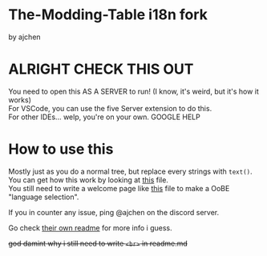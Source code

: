 # The-Modding-Table i18n fork
by ajchen

# ALRIGHT CHECK THIS OUT
You need to open this AS A SERVER to run! (I know, it's weird, but it's how it works)<br>
For VSCode, you can use the five Server extension to do this.<br>
For other IDEs... welp, you're on your own. GOOGLE HELP

# How to use this
Mostly just as you do a normal tree, but replace every strings with ```text()```.<br>
You can get how this work by looking at [this](/js/langs/en_US.js) file.<br>
You still need to write a welcome page like [this](/js/lag.js) file to make a OoBE "language selection".<br>

If you in counter any issue, ping @ajchen on the discord server.

Go check [their own readme](https://github.com/shenmi124/The-Modding-Table) for more info i guess.

<s>god damint why i still need to write ```<br>``` in readme.md</s>